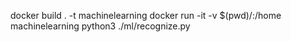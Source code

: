 docker build . -t machinelearning
docker run -it -v $(pwd)/:/home machinelearning
python3 ./ml/recognize.py